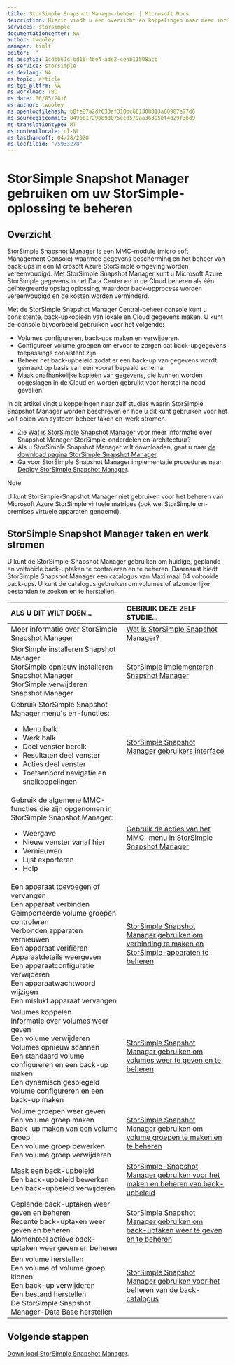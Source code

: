 ```yaml
---
title: StorSimple Snapshot Manager-beheer | Microsoft Docs
description: Hierin vindt u een overzicht en koppelingen naar meer informatie over StorSimple en werk stromen voor het beheren van Snapshot Manager oplossingen.
services: storsimple
documentationcenter: NA
author: twooley
manager: timlt
editor: ''
ms.assetid: 1cdbb61d-bd16-4be4-ade2-ceab11508acb
ms.service: storsimple
ms.devlang: NA
ms.topic: article
ms.tgt_pltfrm: NA
ms.workload: TBD
ms.date: 06/05/2016
ms.author: twooley
ms.openlocfilehash: b8fe87a2df633af310bc661308813a60987e77d6
ms.sourcegitcommit: 849bb1729b89d075eed579aa36395bf4d29f3bd9
ms.translationtype: MT
ms.contentlocale: nl-NL
ms.lasthandoff: 04/28/2020
ms.locfileid: "75933278"
---
```

# <a name="use-storsimple-snapshot-manager-to-administer-your-storsimple-solution"></a>StorSimple Snapshot Manager gebruiken om uw StorSimple-oplossing te beheren

## <a name="overview"></a>Overzicht
StorSimple Snapshot Manager is een MMC-module (micro soft Management Console) waarmee gegevens bescherming en het beheer van back-ups in een Microsoft Azure StorSimple omgeving worden vereenvoudigd. Met StorSimple Snapshot Manager kunt u Microsoft Azure StorSimple gegevens in het Data Center en in de Cloud beheren als één geïntegreerde opslag oplossing, waardoor back-upprocess worden vereenvoudigd en de kosten worden verminderd.

Met de StorSimple Snapshot Manager Central-beheer console kunt u consistente, back-upkopieën van lokale en Cloud gegevens maken. U kunt de-console bijvoorbeeld gebruiken voor het volgende:

* Volumes configureren, back-ups maken en verwijderen.
* Configureer volume groepen om ervoor te zorgen dat back-upgegevens toepassings consistent zijn.
* Beheer het back-upbeleid zodat er een back-up van gegevens wordt gemaakt op basis van een vooraf bepaald schema.
* Maak onafhankelijke kopieën van gegevens, die kunnen worden opgeslagen in de Cloud en worden gebruikt voor herstel na nood gevallen.

In dit artikel vindt u koppelingen naar zelf studies waarin StorSimple Snapshot Manager worden beschreven en hoe u dit kunt gebruiken voor het volt ooien van systeem beheer taken en-werk stromen.

* Zie [Wat is StorSimple Snapshot Manager](storsimple-what-is-snapshot-manager.md) voor meer informatie over Snapshot Manager StorSimple-onderdelen en-architectuur? 
* Als u StorSimple Snapshot Manager wilt downloaden, gaat u naar [de download pagina StorSimple Snapshot Manager](https://www.microsoft.com/download/details.aspx?id=44220).
* Ga voor StorSimple Snapshot Manager implementatie procedures naar [Deploy StorSimple Snapshot Manager](storsimple-snapshot-manager-deployment.md).

> [!NOTE]
> U kunt StorSimple-Snapshot Manager niet gebruiken voor het beheren van Microsoft Azure StorSimple virtuele matrices (ook wel StorSimple on-premises virtuele apparaten genoemd).


## <a name="storsimple-snapshot-manager-tasks-and-workflows"></a>StorSimple Snapshot Manager taken en werk stromen
U kunt de StorSimple-Snapshot Manager gebruiken om huidige, geplande en voltooide back-uptaken te controleren en te beheren. Daarnaast biedt StorSimple Snapshot Manager een catalogus van Maxi maal 64 voltooide back-ups. U kunt de catalogus gebruiken om volumes of afzonderlijke bestanden te zoeken en te herstellen. 

| ALS U DIT WILT DOEN... | GEBRUIK DEZE ZELF STUDIE... |
|:--- |:--- |
| Meer informatie over StorSimple Snapshot Manager |[Wat is StorSimple Snapshot Manager?](storsimple-what-is-snapshot-manager.md) |
| StorSimple installeren Snapshot Manager<br>StorSimple opnieuw installeren Snapshot Manager<br>StorSimple verwijderen Snapshot Manager |[StorSimple implementeren Snapshot Manager](storsimple-snapshot-manager-deployment.md) |
| Gebruik StorSimple Snapshot Manager menu's en-functies:<ul><li>Menu balk</li><li>Werk balk</li><li>Deel venster bereik</li><li>Resultaten deel venster</li><li>Acties deel venster</li><li>Toetsenbord navigatie en snelkoppelingen</li></ul> |[StorSimple Snapshot Manager gebruikers interface](storsimple-use-snapshot-manager.md) |
| Gebruik de algemene MMC-functies die zijn opgenomen in StorSimple Snapshot Manager:<ul><li>Weergave</li><li>Nieuw venster vanaf hier</li><li>Vernieuwen</li><li>Lijst exporteren</li><li>Help</li></ul> |[Gebruik de acties van het MMC-menu in StorSimple Snapshot Manager](storsimple-snapshot-manager-mmc-menu.md) |
| Een apparaat toevoegen of vervangen<br>Een apparaat verbinden<br>Geïmporteerde volume groepen controleren<br>Verbonden apparaten vernieuwen<br>Een apparaat verifiëren<br>Apparaatdetails weergeven<br>Een apparaatconfiguratie verwijderen<br>Een apparaatwachtwoord wijzigen<br>Een mislukt apparaat vervangen<br> |[StorSimple Snapshot Manager gebruiken om verbinding te maken en StorSimple-apparaten te beheren](storsimple-snapshot-manager-manage-devices.md) |
| Volumes koppelen<br>Informatie over volumes weer geven<br>Een volume verwijderen<br>Volumes opnieuw scannen<br>Een standaard volume configureren en een back-up maken<br>Een dynamisch gespiegeld volume configureren en een back-up maken |[StorSimple Snapshot Manager gebruiken om volumes weer te geven en te beheren](storsimple-snapshot-manager-manage-volumes.md) |
| Volume groepen weer geven<br>Een volume groep maken<br>Back-up maken van een volume groep<br>Een volume groep bewerken<br>Een volume groep verwijderen |[StorSimple Snapshot Manager gebruiken om volume groepen te maken en te beheren](storsimple-snapshot-manager-manage-volume-groups.md) |
| Maak een back-upbeleid <br>Een back-upbeleid bewerken<br>Een back-upbeleid verwijderen |[StorSimple-Snapshot Manager gebruiken voor het maken en beheren van back-upbeleid](storsimple-snapshot-manager-manage-backup-policies.md) |
| Geplande back-uptaken weer geven en beheren<br>Recente back-uptaken weer geven en beheren<br>Momenteel actieve back-uptaken weer geven en beheren |[StorSimple Snapshot Manager gebruiken om back-uptaken weer te geven en te beheren](storsimple-snapshot-manager-manage-backup-jobs.md) |
| Een volume herstellen<br>Een volume of volume groep klonen<br>Een back-up verwijderen<br>Een bestand herstellen<br>De StorSimple Snapshot Manager-Data Base herstellen |[StorSimple Snapshot Manager gebruiken voor het beheren van de back-catalogus](storsimple-snapshot-manager-manage-backup-catalog.md) |

## <a name="next-steps"></a>Volgende stappen
[Down load StorSimple Snapshot Manager](https://www.microsoft.com/download/details.aspx?id=44220).

